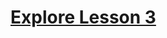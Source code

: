 # [Explore Lesson 3](https://education.lego.com/en-us/lessons/spikeessential-first-lego-league-explore/spikeessential-explore-lesson-3)
